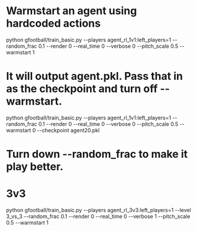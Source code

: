 # Warmstart an agent using hardcoded actions
python gfootball/train_basic.py --players agent_rl_1v1:left_players=1 --random_frac 0.1 --render 0 --real_time 0 --verbose 0 --pitch_scale 0.5 --warmstart 1
# It will output agent.pkl. Pass that in as the checkpoint and turn off --warmstart.
python gfootball/train_basic.py --players agent_rl_1v1:left_players=1 --random_frac 0.1 --render 0 --real_time 0 --verbose 0 --pitch_scale 0.5 --warmstart 0 --checkpoint agent20.pkl
# Turn down --random_frac to make it play better.

# 3v3
python gfootball/train_basic.py --players agent_rl_3v3:left_players=1 --level 3_vs_3 --random_frac 0.1 --render 0 --real_time 0 --verbose 1 --pitch_scale 0.5 --warmstart 1
